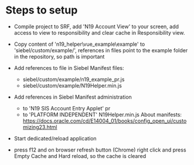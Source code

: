 # Steps to setup
* Compile project to SRF, add 'N19 Account View' to your screen, add access to view to responsibility and clear cache in Responsibility view.
* Copy content of 'n19_helper\vue_example\example' to 'siebel/custom/example/', references in files point to the example folder in the repository, so path is important
* Add references to file in Siebel Manifest files:
	* siebel/custom/example/n19_example_pr.js
	* siebel/custom/example/N19Helper.min.js

* Add references in Siebel Manifest administration
	* to 'N19 SIS Account Entry Applet' pr
	* to 'PLATFORM INDEPENDENT' N19Helper.min.js
About manifests: https://docs.oracle.com/cd/E14004_01/books/config_open_ui/customizing23.html

* Start dedicated/reload application
* press f12 and on browser refresh button (Chrome) right click and press Empty Cache and Hard reload, so the cache is cleared
